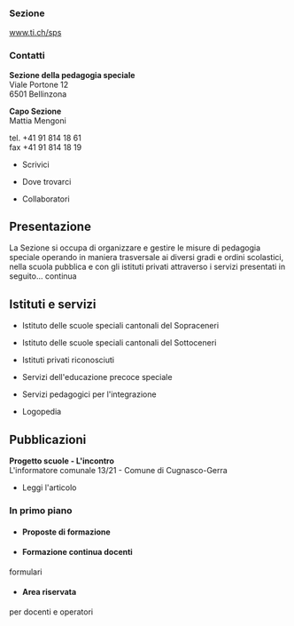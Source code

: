 ###  Sezione

www.ti.ch/sps

###  Contatti

**Sezione della pedagogia speciale**  
Viale Portone 12  
6501 Bellinzona

 **Capo Sezione**  
Mattia Mengoni

tel. +41 91 814 18 61  
fax +41 91 814 18 19  

  * Scrivici

  * Dove trovarci

  * Collaboratori

##  Presentazione

La Sezione si occupa di organizzare e gestire le misure di pedagogia speciale
operando in maniera trasversale ai diversi gradi e ordini scolastici, nella
scuola pubblica e con gli istituti privati attraverso i servizi presentati in
seguito... continua

##  Istituti e servizi

  * Istituto delle scuole speciali cantonali del Sopraceneri

  * Istituto delle scuole speciali cantonali del Sottoceneri

  * Istituti privati riconosciuti  

  * Servizi dell'educazione precoce speciale

  * Servizi pedagogici per l'integrazione

  * Logopedia  

##  Pubblicazioni

**Progetto scuole - L'incontro**  
L'informatore comunale 13/21 - Comune di Cugnasco-Gerra

  * Leggi l'articolo

###  In primo piano

  * #### Proposte di formazione

  * #### Formazione continua docenti

formulari

  * #### Area riservata

per docenti e operatori

